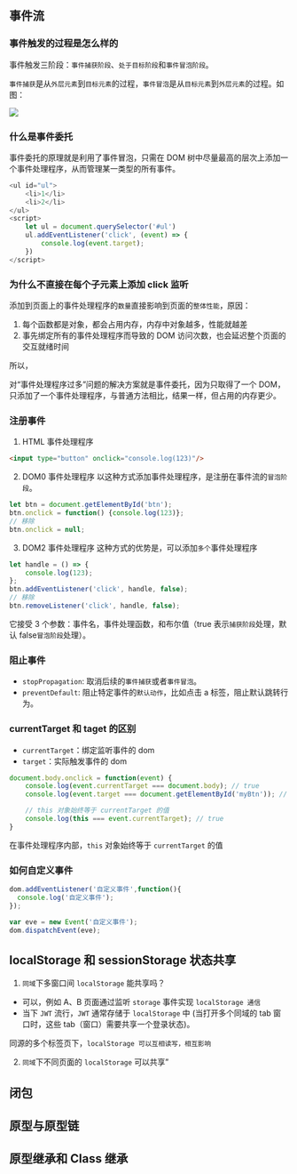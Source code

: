 ## 事件流

### 事件触发的过程是怎么样的

事件触发三阶段：`事件捕获阶段`、`处于目标阶段`和`事件冒泡阶段`。

`事件捕获`是从`外层元素`到`目标元素`的过程，`事件冒泡`是从`目标元素`到`外层元素`的过程。如图：

![](https://chao31.github.io/pics/img/202303061415032.png)

### 什么是事件委托

事件委托的原理就是利用了事件冒泡，只需在 DOM 树中尽量最高的层次上添加一个事件处理程序，从而管理某一类型的所有事件。
```js
<ul id="ul">
	<li>1</li>
    <li>2</li>
</ul>
<script>
	let ul = document.querySelector('#ul')
	ul.addEventListener('click', (event) => {
		console.log(event.target);
	})
</script>
```

### 为什么不直接在每个子元素上添加 click 监听

添加到页面上的事件处理程序的`数量`直接影响到页面的`整体性能`，原因：

1. 每个函数都是对象，都会占用内存，内存中对象越多，性能就越差
2. 事先绑定所有的事件处理程序而导致的 DOM 访问次数，也会延迟整个页面的交互就绪时间

所以，

对“事件处理程序过多”问题的解决方案就是事件委托，因为只取得了一个 DOM，只添加了一个事件处理程序，与普通方法相比，结果一样，但占用的内存更少。

### 注册事件

1. HTML 事件处理程序
```html
<input type="button" onclick="console.log(123)"/>
```

2. DOM0 事件处理程序
以这种方式添加事件处理程序，是注册在事件流的`冒泡阶段`。
```js
let btn = document.getElementById('btn');
btn.onclick = function() {console.log(123)};
// 移除
btn.onclick = null;
```

3. DOM2 事件处理程序
这种方式的优势是，可以添加`多个`事件处理程序
```js
let handle = () => {
    console.log(123);
};
btn.addEventListener('click', handle, false);
// 移除
btn.removeListener('click', handle, false);
```
它接受 3 个参数：事件名，事件处理函数，和布尔值（true 表示`捕获阶段`处理，默认 false`冒泡阶段`处理）。

### 阻止事件

- `stopPropagation`: 取消后续的`事件捕获`或者`事件冒泡`。
- `preventDefault`: 阻止特定事件的`默认动作`，比如点击 a 标签，阻止默认跳转行为。

### currentTarget 和 taget 的区别

- `currentTarget`：绑定监听事件的 dom
- `target`：实际触发事件的 dom

```js
document.body.onclick = function(event) {
    console.log(event.currentTarget === document.body); // true
    console.log(event.target === document.getElementById('myBtn')); // true

    // this 对象始终等于 currentTarget 的值
    console.log(this === event.currentTarget); // true
}
```
在事件处理程序内部，`this` 对象始终等于 `currentTarget` 的值
### 如何自定义事件

```js
dom.addEventListener('自定义事件',function(){
  console.log('自定义事件');
});

var eve = new Event('自定义事件');
dom.dispatchEvent(eve);
```

## localStorage 和 sessionStorage 状态共享

1. `同域`下多窗口间 `localStorage` 能共享吗？

- 可以，例如 A、B 页面通过监听 `storage` 事件实现 `localStorage 通信`
- 当下 `JWT` 流行，`JWT` 通常存储于 `localStorage` 中 (当打开多个同域的 tab 窗口时，这些 tab（窗口）需要共享一个登录状态)。

同源的多个标签页下，`localStorage 可以互相读写，相互影响`

2. `同域`下不同页面的 `localStorage` 可以共享”

## 闭包

## 原型与原型链

## 原型继承和 Class 继承